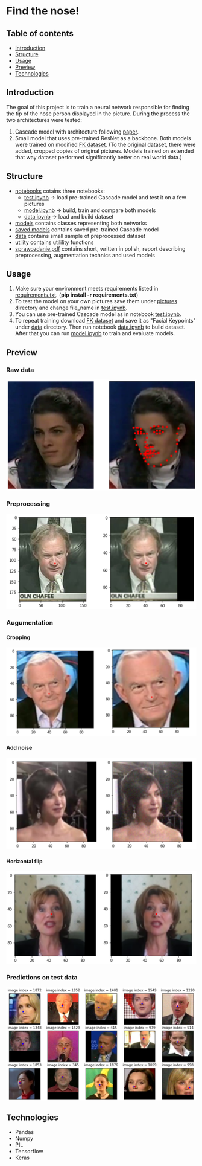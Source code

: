 # Find the nose!

## Table of contents

* [Introduction](#introduction)
* [Structure](#structure)
* [Usage](#usage)
* [Preview](#preview)
* [Technologies](#technologies)

## Introduction

The goal of this project is to train a neural network responsible for finding the tip of the nose person displayed in the picture. During the process the two architectures were tested:
1. Cascade model with architecture following [paper](http://mmlab.ie.cuhk.edu.hk/archive/CNN_FacePoint.htm).
2. Small model that uses pre-trained ResNet as a backbone.
Both models were trained on modified [FK dataset](https://www.kaggle.com/tarunkr/facial-keypoints-68-dataset). (To the original dataset, there were added, cropped copies of original pictures. Models trained on extended that way dataset performed significantly better on real world data.) 

## Structure
* [notebooks](notebooks/) cotains three notebooks:
  * [test.ipynb](notebooks/test.ipynb) -> load pre-trained Cascade model and test it on a few pictures
  * [model.ipynb](notebooks/model.ipynb) -> build, train and compare both models
  * [data.ipynb](notebooks/data.ipynb) -> load and build dataset
* [models](models/) contains classes representing both networks
* [saved models](saved_models/) contains saved pre-trained Cascade model
* [data](data/) contains small sample of preprocessed dataset
* [utility](utility/) contains utilility functions
* [sprawozdanie.pdf](sprawozdanie.pdf) contains short, written in polish, report describing preprocessing, augmentation technics and used models

## Usage

1. Make sure your environment meets requirements listed in [requirements.txt](requirements.txt). (**pip install -r requirements.txt**)
2. To test the model on your own pictures save them under [pictures](pictures/) directory and change file_name in [test.ipynb](notebooks/test.ipynb).
3. You can use pre-trained Cascade model as in notebook [test.ipynb](notebooks/test.ipynb).
4. To repeat training download [FK dataset](https://www.kaggle.com/tarunkr/facial-keypoints-68-dataset) and save it as "Facial Keypoints" under [data](data/) directory. Then run notebook [data.ipynb](notebooks/data.ipynb) to build dataset. After that you can run [model.ipynb](notebooks/model.ipynb) to train and evaluate models. 


## Preview

### Raw data

![Alt text](readme_pictures/raw_data.png?raw=true)

### Preprocessing

![Alt text](readme_pictures/preprocessing.png?raw=true)

### Augumentation

#### Cropping

![Alt text](readme_pictures/aug1.png?raw=true)

#### Add noise

![Alt text](readme_pictures/aug2.png?raw=true)

#### Horizontal flip

![Alt text](readme_pictures/aug_3.png?raw=true)

### Predictions on test data

![Alt text](readme_pictures/test_predictions.png?raw=true)

## Technologies
* Pandas
* Numpy
* PIL
* Tensorflow
* Keras
